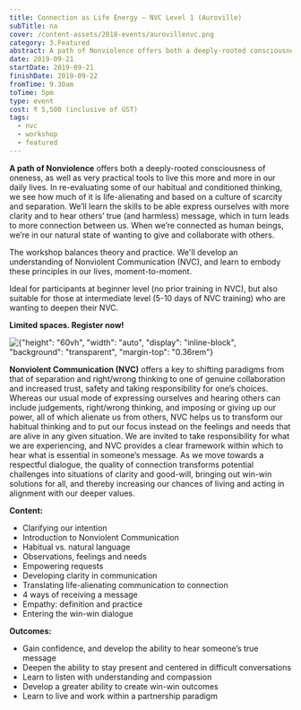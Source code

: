 ```yaml
---
title: Connection as Life Energy – NVC Level 1 (Auroville)
subTitle: na
cover: /content-assets/2018-events/aurovillenvc.png
category: 3.Featured
abstract: A path of Nonviolence offers both a deeply-rooted consciousness of oneness, as well as very practical tools to live this more and more in our daily lives.
date: 2019-09-21
startDate: 2019-09-21
finishDate: 2019-09-22
fromTime: 9.30am
toTime: 5pm
type: event
cost: ₹ 5,500 (inclusive of GST)
tags:
  - nvc
  - workshop
  - featured
---
```


**A path of Nonviolence** offers both a deeply-rooted consciousness of oneness, as well as very practical tools to live this more and more in our daily lives. In re-evaluating some of our habitual and conditioned thinking, we see how much of it is life-alienating and based on a culture of scarcity and separation. We’ll learn the skills to be able express ourselves with more clarity and to hear others’ true (and harmless) message, which in turn leads to more connection between us. When we’re connected as human beings, we’re in our natural state of wanting to give and collaborate with others.

The workshop balances theory and practice. We'll develop an understanding of Nonviolent Communication (NVC), and learn to embody these principles in our lives, moment-to-moment.

Ideal for participants at beginner level (no prior training in NVC), but also suitable for those at intermediate level (5-10 days of NVC training) who are wanting to deepen their NVC.

**Limited spaces. Register now!**

![{"height": "60vh", "width": "auto", "display": "inline-block", "background": "transparent", "margin-top": "0.36rem"}](/content-assets/generic-posters/nvc-intro_800X1200.jpg)

**Nonviolent Communication (NVC)** offers a key to shifting paradigms from that of separation and right/wrong thinking to one of genuine collaboration and increased trust, safety and taking responsibility for one’s choices.
Whereas our usual mode of expressing ourselves and hearing others can include judgements, right/wrong thinking, and imposing or giving up our power, all of which alienate us from others, NVC helps us to transform our habitual thinking and to put our focus instead on the feelings and needs that are alive in any given situation. We are invited to take responsibility for what we are experiencing, and NVC provides a clear framework within which to hear what is essential in someone’s message. As we move towards a respectful dialogue, the quality of connection transforms potential challenges into situations of clarity and good-will, bringing out win-win solutions for all, and thereby increasing our chances of living and acting in alignment with our deeper values.

**Content:**

- Clarifying our intention
- Introduction to Nonviolent Communication
- Habitual vs. natural language
- Observations, feelings and needs
- Empowering requests
- Developing clarity in communication
- Translating life-alienating communication to connection
- 4 ways of receiving a message
- Empathy: definition and practice
- Entering the win-win dialogue

**Outcomes:**

- Gain confidence, and develop the ability to hear someone’s true message
- Deepen the ability to stay present and centered in difficult conversations
- Learn to listen with understanding and compassion
- Develop a greater ability to create win-win outcomes
- Learn to live and work within a partnership paradigm
